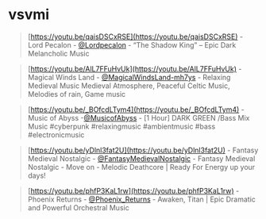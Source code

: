 # vsvmi
> [https://youtu.be/qaisDSCxRSE](https://youtu.be/qaisDSCxRSE) - Lord Pecalon - [@Lordpecalon](https://www.youtube.com/@Lordpecalon) - “The Shadow King” – Epic Dark Melancholic Music


> [https://youtu.be/AlL7FFuHvUk](https://youtu.be/AlL7FFuHvUk) - Magical Winds Land - [@MagicalWindsLand-mh7ys](https://www.youtube.com/@MagicalWindsLand-mh7ys) - Relaxing Medieval Music Medieval Atmosphere, Peaceful Celtic Music, Melodies of rain, Game music


> [https://youtu.be/_BOfcdLTym4](https://youtu.be/_BOfcdLTym4) - Music of Abyss -[@MusicofAbyss](https://www.youtube.com/@MusicofAbyss) - [1 Hour] DARK GREEN /Bass Mix Music #cyberpunk #relaxingmusic #ambientmusic #bass #electronicmusic


> [https://youtu.be/yDlnl3fat2U](https://youtu.be/yDlnl3fat2U) - Fantasy Medieval Nostalgic - [@FantasyMedievalNostalgic](https://www.youtube.com/@FantasyMedievalNostalgic) - Fantasy Medieval Nostalgic - Move on - Melodic Deathcore | Ready For Energy up your days! 


> [https://youtu.be/phfP3KaL1rw](https://youtu.be/phfP3KaL1rw) - Phoenix Returns - [@Phoenix_Returns](https://www.youtube.com/@Phoenix_Returns) - Awaken, Titan | Epic Dramatic and Powerful Orchestral Music

